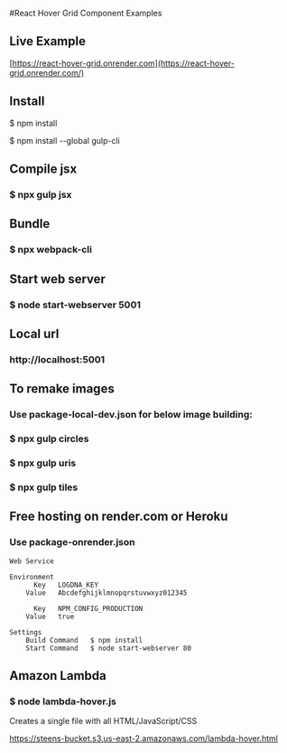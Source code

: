 #React Hover Grid Component Examples

## Live Example

[https://react-hover-grid.onrender.com](https://react-hover-grid.onrender.com/)

## Install

$ npm install

$ npm install --global gulp-cli

## Compile jsx

### $ npx gulp jsx

## Bundle

### $ npx webpack-cli

## Start web server

### $ node start-webserver 5001

## Local url

### http://localhost:5001
<a name="to-remake-images"></a>
## To remake images

### Use package-local-dev.json for below image building:

### $ npx gulp circles

### $ npx gulp uris

### $ npx gulp tiles



## Free hosting on render.com or Heroku

### Use package-onrender.json


	Web Service
	
	Environment
		  Key	LOGDNA_KEY
		Value	Abcdefghijklmnopqrstuvwxyz012345
		
		  Key	NPM_CONFIG_PRODUCTION
		Value	true
		
	Settings
		Build Command	$ npm install
		Start Command	$ node start-webserver 80

## Amazon Lambda


### $ node lambda-hover.js

Creates a single file with all HTML/JavaScript/CSS

https://steens-bucket.s3.us-east-2.amazonaws.com/lambda-hover.html


